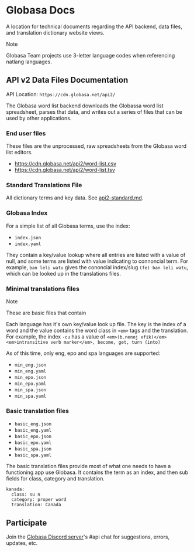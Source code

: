 # Globasa Docs

A location for technical documents regarding the API backend, data files, and translation dictionary website views.

> [!NOTE]
> Globasa Team projects use 3-letter language codes when referencing natlang languages.

## API v2 Data Files Documentation

API Location: `https://cdn.globasa.net/api2/`

The Globasa word list backend downloads the Globassa word list spreadsheet, parses that data, and writes out a series of files that can be used by other applications.

### End user files
These files are the unprocessed, raw spreadsheets from the Globasa word list editors.
  * https://cdn.globasa.net/api2/word-list.csv
  * https://cdn.globasa.net/api2/word-list.tsv  

### Standard Translations File

All dictionary terms and key data. See [api2-standard.md](api2-standard.md).

### Globasa Index

For a simple list of all Globasa terms, use the index:

* `index.json`
* `index.yaml`

They contain a key/value lookup where all entries are listed with a value of null, and some terms are listed with value indicating to connoncial term. For example, `ban leli watu` gives the cononcial index/slug `(fe) ban leli watu`, which can be looked up in the translations files.

### Minimal translations files

> [!NOTE]
> These are basic files that contain

Each language has it's own key/value look up file. The key is the index of a word and the value contains the word class in `<em>` tags and the translation. For example, the index `-cu` has a value of `<em>(b.nenoj xfik)</em> <em>intransitive verb marker</em>, become, get, turn (into)`

As of this time, only eng, epo and spa languages are supported:

* `min_eng.json`
* `min_eng.yaml`
* `min_epo.json`
* `min_epo.yaml`
* `min_spa.json`
* `min_spa.yaml`

### Basic translation files

* `basic_eng.json`
* `basic_eng.yaml`
* `basic_epo.json`
* `basic_epo.yaml`
* `basic_spa.json`
* `basic_spa.yaml`

The basic translation files provide most of what one needs to have a functioning app use Globasa. It contains the term as an index, and then sub fields for class, category and translation.

```
kanada:
  class: su n
  category: proper word
  translation: Canada
```

## Participate

Join the [Globasa Discord server](https://discord.gg/JCaqAvapGR)'s #api chat for suggestions, errors, updates, etc.
